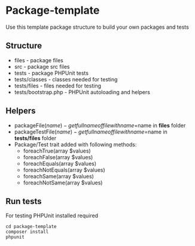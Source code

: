     
# Package-template

Use this template package structure to build your own packages and tests

## Structure

* files - package files
* src - package src files
* tests - package PHPUnit tests
* tests/classes - classes needed for testing
* tests/files - files needed for testing
* tests/bootstrap.php - PHPUnit autoloading and helpers

## Helpers

* packageFile($name) - get full name of file with name=$name in **files** folder
* packageTestFile($name) - get full name of file with name=$name in **tests/files** folder
* Package/Test trait added with following methods: 
    * foreachTrue(array $values)
    * foreachFalse(array $values)
    * foreachEquals(array $values)
    * foreachNotEquals(array $values)
    * foreachSame(array $values)
    * foreachNotSame(array $values)

## Run tests

For testing PHPUnit installed required

```
cd package-template
composer install
phpunit
```

